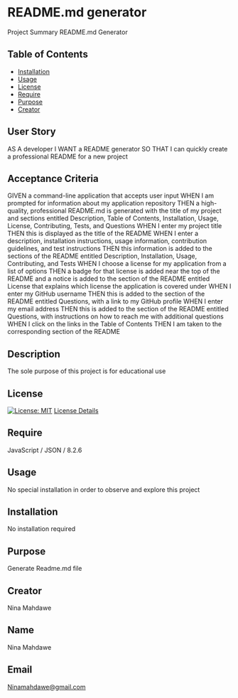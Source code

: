 # README.md generator

Project Summary README.md Generator

## Table of Contents

- [Installation](#installation)
- [Usage](#usage)
- [License](#license)
- [Require](#require)
- [Purpose](#purpose)
- [Creator](#creator)

## User Story

AS A developer I WANT a README generator SO THAT I can quickly create a professional README for a new project

## Acceptance Criteria

GIVEN a command-line application that accepts user input WHEN I am prompted for information about my application repository THEN a high-quality, professional README.md is generated with the title of my project and sections entitled Description, Table of Contents, Installation, Usage, License, Contributing, Tests, and Questions WHEN I enter my project title THEN this is displayed as the title of the README WHEN I enter a description, installation instructions, usage information, contribution guidelines, and test instructions THEN this information is added to the sections of the README entitled Description, Installation, Usage, Contributing, and Tests WHEN I choose a license for my application from a list of options THEN a badge for that license is added near the top of the README and a notice is added to the section of the README entitled License that explains which license the application is covered under WHEN I enter my GitHub username THEN this is added to the section of the README entitled Questions, with a link to my GitHub profile WHEN I enter my email address THEN this is added to the section of the README entitled Questions, with instructions on how to reach me with additional questions WHEN I click on the links in the Table of Contents THEN I am taken to the corresponding section of the README

## Description

The sole purpose of this project is for educational use

## License

[![License: MIT](https://img.shields.io/badge/License-MIT-yellow.svg)](https://opensource.org/licenses/MIT)
[License Details](https://opensource.org/licenses/MIT)

## Require

JavaScript / JSON / 8.2.6

## Usage

No special installation in order to observe and explore this project

## Installation

No installation required

## Purpose

Generate Readme.md file

## Creator

Nina Mahdawe

## Name

Nina Mahdawe

## Email

<a href = "mailto:Ninamahdawe@gmail.com">Ninamahdawe@gmail.com</a>
